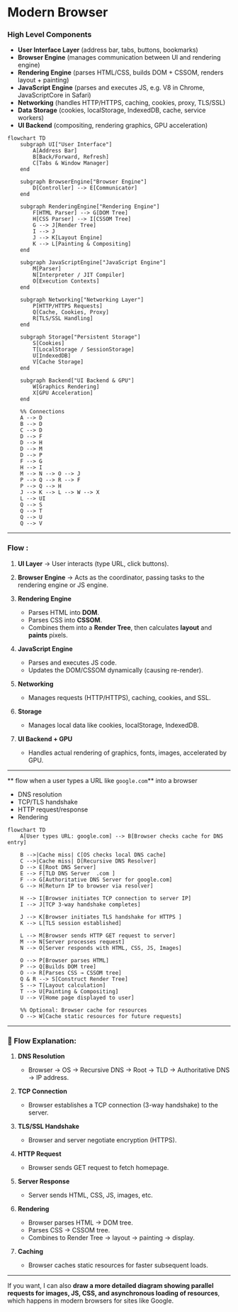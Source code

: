 # **Modern Browser** 

### High Level Components

* **User Interface Layer** (address bar, tabs, buttons, bookmarks)
* **Browser Engine** (manages communication between UI and rendering engine)
* **Rendering Engine** (parses HTML/CSS, builds DOM + CSSOM, renders layout + painting)
* **JavaScript Engine** (parses and executes JS, e.g. V8 in Chrome, JavaScriptCore in Safari)
* **Networking** (handles HTTP/HTTPS, caching, cookies, proxy, TLS/SSL)
* **Data Storage** (cookies, localStorage, IndexedDB, cache, service workers)
* **UI Backend** (compositing, rendering graphics, GPU acceleration)



```mermaid
flowchart TD
    subgraph UI["User Interface"]
        A[Address Bar]
        B[Back/Forward, Refresh]
        C[Tabs & Window Manager]
    end

    subgraph BrowserEngine["Browser Engine"]
        D[Controller] --> E[Communicator]
    end

    subgraph RenderingEngine["Rendering Engine"]
        F[HTML Parser] --> G[DOM Tree]
        H[CSS Parser] --> I[CSSOM Tree]
        G --> J[Render Tree]
        I --> J
        J --> K[Layout Engine]
        K --> L[Painting & Compositing]
    end

    subgraph JavaScriptEngine["JavaScript Engine"]
        M[Parser]
        N[Interpreter / JIT Compiler]
        O[Execution Contexts]
    end

    subgraph Networking["Networking Layer"]
        P[HTTP/HTTPS Requests]
        Q[Cache, Cookies, Proxy]
        R[TLS/SSL Handling]
    end

    subgraph Storage["Persistent Storage"]
        S[Cookies]
        T[LocalStorage / SessionStorage]
        U[IndexedDB]
        V[Cache Storage]
    end

    subgraph Backend["UI Backend & GPU"]
        W[Graphics Rendering]
        X[GPU Acceleration]
    end

    %% Connections
    A --> D
    B --> D
    C --> D
    D --> F
    D --> H
    D --> M
    D --> P
    F --> G
    H --> I
    M --> N --> O --> J
    P --> Q --> R --> F
    P --> Q --> H
    J --> K --> L --> W --> X
    L --> UI
    Q --> S
    Q --> T
    Q --> U
    Q --> V
```

---

###  Flow :

1. **UI Layer** → User interacts (type URL, click buttons).
2. **Browser Engine** → Acts as the coordinator, passing tasks to the rendering engine or JS engine.
3. **Rendering Engine**

   * Parses HTML into **DOM**.
   * Parses CSS into **CSSOM**.
   * Combines them into a **Render Tree**, then calculates **layout** and **paints** pixels.
4. **JavaScript Engine**

   * Parses and executes JS code.
   * Updates the DOM/CSSOM dynamically (causing re-render).
5. **Networking**

   * Manages requests (HTTP/HTTPS), caching, cookies, and SSL.
6. **Storage**

   * Manages local data like cookies, localStorage, IndexedDB.
7. **UI Backend + GPU**

   * Handles actual rendering of graphics, fonts, images, accelerated by GPU.

---

** flow when a user types a URL like `google.com`** into a browser
- DNS resolution
- TCP/TLS handshake
- HTTP request/response
- Rendering



```mermaid
flowchart TD
    A[User types URL: google.com] --> B[Browser checks cache for DNS entry]
    
    B -->|Cache miss| C[OS checks local DNS cache]
    C -->|Cache miss| D[Recursive DNS Resolver]
    D --> E[Root DNS Server]
    E --> F[TLD DNS Server  .com ]
    F --> G[Authoritative DNS Server for google.com]
    G --> H[Return IP to browser via resolver]
    
    H --> I[Browser initiates TCP connection to server IP]
    I --> J[TCP 3-way handshake completes]
    
    J --> K[Browser initiates TLS handshake for HTTPS ]
    K --> L[TLS session established]
    
    L --> M[Browser sends HTTP GET request to server]
    M --> N[Server processes request]
    N --> O[Server responds with HTML, CSS, JS, Images]
    
    O --> P[Browser parses HTML]
    P --> Q[Builds DOM tree]
    O --> R[Parses CSS → CSSOM tree]
    Q & R --> S[Construct Render Tree]
    S --> T[Layout calculation]
    T --> U[Painting & Compositing]
    U --> V[Home page displayed to user]
    
    %% Optional: Browser cache for resources
    O --> W[Cache static resources for future requests]
```

---

### 🔹 Flow Explanation:

1. **DNS Resolution**

   * Browser → OS → Recursive DNS → Root → TLD → Authoritative DNS → IP address.

2. **TCP Connection**

   * Browser establishes a TCP connection (3-way handshake) to the server.

3. **TLS/SSL Handshake**

   * Browser and server negotiate encryption (HTTPS).

4. **HTTP Request**

   * Browser sends GET request to fetch homepage.

5. **Server Response**

   * Server sends HTML, CSS, JS, images, etc.

6. **Rendering**

   * Browser parses HTML → DOM tree.
   * Parses CSS → CSSOM tree.
   * Combines to Render Tree → layout → painting → display.

7. **Caching**

   * Browser caches static resources for faster subsequent loads.

---

If you want, I can also **draw a more detailed diagram showing parallel requests for images, JS, CSS, and asynchronous loading of resources**, which happens in modern browsers for sites like Google.



